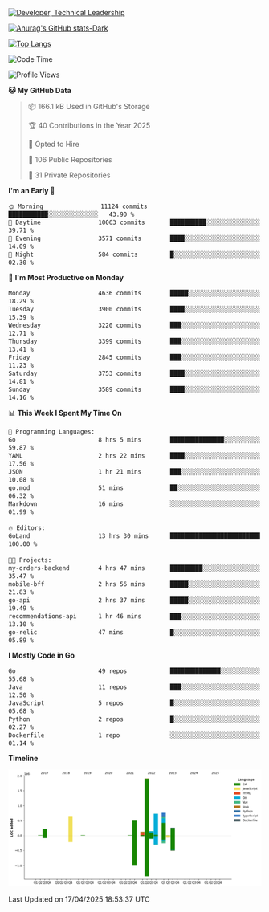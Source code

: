 <div>
  <a href="https://www.linkedin.com/in/arielpineiro/" target="_blank" rel="nofollow noopener noreferrer">
    <img src="https://img.shields.io/badge/-LinkedIn-%230077B5?style=for-the-badge&logo=linkedin&logoColor=white" alt="Developer, Technical Leadership" title="Ariel Piñeiro">
  </a>
</div>

[![Anurag's GitHub stats-Dark](https://github-readme-stats.vercel.app/api?username=arielsrv&show_icons=true&theme=dark#gh-dark-mode-only)](https://github.com/anuraghazra/github-readme-stats#gh-dark-mode-only)

[![Top Langs](https://github-readme-stats.vercel.app/api/top-langs/?username=arielsrv&layout=compact&langs_count=10&theme=dark#gh-dark-mode-only)](https://github.com/anuraghazra/github-readme-stats&theme=dark#gh-dark-mode-only)

<!--START_SECTION:waka-->
![Code Time](http://img.shields.io/badge/Code%20Time-1%2C200%20hrs%203%20mins-blue)

![Profile Views](http://img.shields.io/badge/Profile%20Views-0-blue)

**🐱 My GitHub Data** 

> 📦 166.1 kB Used in GitHub's Storage 
 > 
> 🏆 40 Contributions in the Year 2025
 > 
> 💼 Opted to Hire
 > 
> 📜 106 Public Repositories 
 > 
> 🔑 31 Private Repositories 
 > 
**I'm an Early 🐤** 

```text
🌞 Morning                11124 commits       ███████████░░░░░░░░░░░░░░   43.90 % 
🌆 Daytime                10063 commits       ██████████░░░░░░░░░░░░░░░   39.71 % 
🌃 Evening                3571 commits        ████░░░░░░░░░░░░░░░░░░░░░   14.09 % 
🌙 Night                  584 commits         █░░░░░░░░░░░░░░░░░░░░░░░░   02.30 % 
```
📅 **I'm Most Productive on Monday** 

```text
Monday                   4636 commits        █████░░░░░░░░░░░░░░░░░░░░   18.29 % 
Tuesday                  3900 commits        ████░░░░░░░░░░░░░░░░░░░░░   15.39 % 
Wednesday                3220 commits        ███░░░░░░░░░░░░░░░░░░░░░░   12.71 % 
Thursday                 3399 commits        ███░░░░░░░░░░░░░░░░░░░░░░   13.41 % 
Friday                   2845 commits        ███░░░░░░░░░░░░░░░░░░░░░░   11.23 % 
Saturday                 3753 commits        ████░░░░░░░░░░░░░░░░░░░░░   14.81 % 
Sunday                   3589 commits        ████░░░░░░░░░░░░░░░░░░░░░   14.16 % 
```


📊 **This Week I Spent My Time On** 

```text
💬 Programming Languages: 
Go                       8 hrs 5 mins        ███████████████░░░░░░░░░░   59.87 % 
YAML                     2 hrs 22 mins       ████░░░░░░░░░░░░░░░░░░░░░   17.56 % 
JSON                     1 hr 21 mins        ███░░░░░░░░░░░░░░░░░░░░░░   10.08 % 
go.mod                   51 mins             ██░░░░░░░░░░░░░░░░░░░░░░░   06.32 % 
Markdown                 16 mins             ░░░░░░░░░░░░░░░░░░░░░░░░░   01.99 % 

🔥 Editors: 
GoLand                   13 hrs 30 mins      █████████████████████████   100.00 % 

🐱‍💻 Projects: 
my-orders-backend        4 hrs 47 mins       █████████░░░░░░░░░░░░░░░░   35.47 % 
mobile-bff               2 hrs 56 mins       █████░░░░░░░░░░░░░░░░░░░░   21.83 % 
go-api                   2 hrs 37 mins       █████░░░░░░░░░░░░░░░░░░░░   19.49 % 
recommendations-api      1 hr 46 mins        ███░░░░░░░░░░░░░░░░░░░░░░   13.10 % 
go-relic                 47 mins             █░░░░░░░░░░░░░░░░░░░░░░░░   05.89 % 
```

**I Mostly Code in Go** 

```text
Go                       49 repos            ██████████████░░░░░░░░░░░   55.68 % 
Java                     11 repos            ███░░░░░░░░░░░░░░░░░░░░░░   12.50 % 
JavaScript               5 repos             █░░░░░░░░░░░░░░░░░░░░░░░░   05.68 % 
Python                   2 repos             █░░░░░░░░░░░░░░░░░░░░░░░░   02.27 % 
Dockerfile               1 repo              ░░░░░░░░░░░░░░░░░░░░░░░░░   01.14 % 
```



**Timeline**

![Lines of Code chart](https://raw.githubusercontent.com/arielsrv/arielsrv/main/assets/bar_graph.png)


 Last Updated on 17/04/2025 18:53:37 UTC
<!--END_SECTION:waka-->
